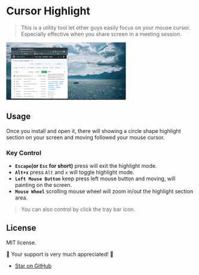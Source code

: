 # Cursor Highlight

> This is a utility tool let other guys easily focus on your mouse cursor. Especially effective when you share screen in a meeting session.

![demo picture](./readmeStatic/cursor_highlight_demo.gif)


## Usage

Once you install and open it, there will showing a circle shape highlight section on your screen and moving followed your mouse cursor.

### Key Control

- **`Escape`(or `Esc` for short)** press will exit the highlight mode.
- **`Alt+x`** press `Alt` and `x` will toggle highlight mode.
- **`Left Mouse Button`** keep press left mouse button and moving, will painting on the screen.
- **`Mouse Wheel`** scrolling mouse wheel will zoom in/out the highlight section area.

> You can also control by click the tray bar icon.

## License

MIT license.

 🎉 Your support is very much appreciated! 🎉

- [Star on GitHub](https://github.com/Hazyzh/cursor-highlight/stargazers)
